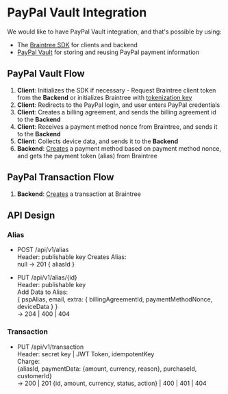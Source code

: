 # PayPal Vault Integration

We would like to have PayPal Vault integration, and that's possible by using:

- The [Braintree SDK](https://developers.braintreepayments.com/start/hello-client/android/v2) for clients and backend
- [PayPal Vault](https://developers.braintreepayments.com/guides/paypal/vault/android/v2) for storing and reusing PayPal payment information

## PayPal Vault Flow

1. **Client**: Initializes the SDK if necessary - Request Braintree client token from the **Backend** or initializes Braintree with [tokenization key](https://developers.braintreepayments.com/guides/authorization/tokenization-key/android/v2) 
2. **Client**: Redirects to the PayPal login, and user enters PayPal credentials
3. **Client**: Creates a billing agreement, and sends the billing agreement id to the **Backend**
4. **Client**: Receives a payment method nonce from Braintree, and sends it to the **Backend**
5. **Client**: Collects device data, and sends it to the **Backend**
6. **Backend**: [Creates](https://developers.braintreepayments.com/guides/payment-methods/java#create) a payment method based on payment method nonce, and gets the payment token (alias) from Braintree

## PayPal Transaction Flow

1. **Backend**: [Creates](https://developers.braintreepayments.com/guides/paypal/server-side/java) a transaction at Braintree

## API Design
### Alias

- POST /api/v1/alias  
  Header: publishable key
  Creates Alias:  
  null
  -> 201 { aliasId }

- PUT /api/v1/alias/{id}  
  Header: publishable key  
  Add Data to Alias:  
  { pspAlias, email, extra: { billingAgreementId, paymentMethodNonce, deviceData } }  
  -> 204 | 400 | 404

### Transaction

- PUT /api/v1/transaction  
  Header: secret key | JWT Token, idempotentKey  
  Charge:  
  {aliasId, paymentData: {amount, currency, reason}, purchaseId, customerId}  
  -> 200 | 201 {id, amount, currency, status, action} | 400 | 401 | 404




